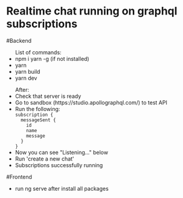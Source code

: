 # Realtime chat running on graphql subscriptions

#Backend
<ul>
List of commands:
<li>npm i yarn -g (if not installed)</li>
<li>yarn</li>
<li>yarn build</li>
<li>yarn dev</li>
</ul>
<ul>
After:
<li>Check that server is ready</li>
<li>Go to sandbox (https://studio.apollographql.com/) to test API</li>
<li>Run the following: 
<code>
subscription {
  messageSent {
    id
    name
    message
  }
}
</code>
</li>
<li>Now you can see "Listening..." below</li>
<li>Run 'create a new chat'</li>
<li>Subscriptions successfully running</li>
</ul>

#Frontend
<ul>
<li>run ng serve after install all packages</li>
</ul>